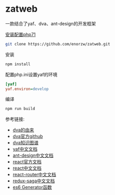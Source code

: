# zatweb
一款结合了yaf、dva、ant-design的开发框架

[安装配置php71](https://github.com/enorzw/zatweb/blob/master/Installphp71.md) 

``` bash
git clone https://github.com/enorzw/zatweb.git
```
安装
``` bash
npm install
```
配置php.ini设置yaf的环境
``` ini
[yaf] 
yaf.environ=develop
```
编译
``` bash
npm run build
```


参考链接: 
* [dva的由来](https://github.com/sorrycc/blog/issues/6)
* [dva官方github](https://github.com/dvajs/dva)
* [dva知识图谱](https://github.com/dvajs/dva-knowledgemap)
* [yaf中文文档](http://www.php.net/manual/zh/book.yaf.php)
* [ant-design中文文档](https://ant.design/docs/react/introduce-cn)
* [react官方文档](https://facebook.github.io/react/docs/hello-world.html)
* [react中文文档](https://hulufei.gitbooks.io/react-tutorial/content/introduction.html) 
* [react-router中文文档](http://618cj.com/react-router4-0%E8%B7%AF%E7%94%B1%E4%B8%AD%E6%96%87%E6%96%87%E6%A1%A3api/)
* [redux-saga中文文档](http://leonshi.com/redux-saga-in-chinese/docs/introduction/BeginnerTutorial.html?utm_source=tuicool&utm_medium=referral)
* [es6 Generator函数](http://es6.ruanyifeng.com/#docs/generator)